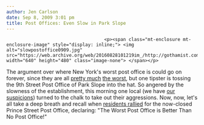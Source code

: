 ```yaml
---
author: Jen Carlson
date: Sep 8, 2009 3:01 pm
title: Post Offices: Even Slow in Park Slope
---
```


	
										<p><span class="mt-enclosure mt-enclosure-image" style="display: inline;"> <img alt="slowpostoffice0909.jpg" src="https://web.archive.org/web/20160828101219im_/http://gothamist.com/attachments/arts_jen/slowpostoffice0909.jpg" width="640" height="480" class="image-none"> </span></p>

<p>The argument over where New York&apos;s worst post office is could go on forever, since they are all <a href="https://web.archive.org/web/20160828101219/http://gothamist.com/2008/05/03/far_rockaway_po.php">pretty much</a> <a href="https://web.archive.org/web/20160828101219/http://gothamist.com/2007/03/23/is_the_kensingt.php">the worst</a>, but one tipster is tossing the 9th Street Post Office of Park Slope into the hat. So angered by the slowness of the establishment, this morning one local (we have <a href="https://web.archive.org/web/20160828101219/http://gothamist.com/2007/10/12/move_over_ket_c.php">our suspicions</a>) turned to the chalk to take out their aggressions. Now, now, let&apos;s all take a deep breath and recall when  <a href="https://web.archive.org/web/20160828101219/http://gothamist.com/2009/04/15/residents_businesses_rally_for_prin.php">residents rallied</a> for the now-closed Prince Street Post Office, declaring: &quot;The Worst Post Office is Better Than No Post Office!&quot;</p>					
										
									
				